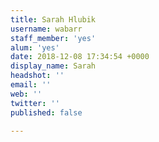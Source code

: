 ```yaml
---
title: Sarah Hlubik
username: wabarr
staff_member: 'yes'
alum: 'yes'
date: 2018-12-08 17:34:54 +0000
display_name: Sarah
headshot: ''
email: ''
web: ''
twitter: ''
published: false

---
```

